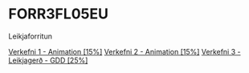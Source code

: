 # FORR3FL05EU
 Leikjaforritun

[Verkefni 1 - Animation [15%]](https://github.com/larusarmann/FORR3FL05EU/tree/main/Verkefni%201)
[Verkefni 2 - Animation [15%]](https://github.com/larusarmann/FORR3FL05EU/tree/main/Verkefni%202)
[Verkefni 3 - Leikjagerð - GDD [25%]](https://github.com/larusarmann/FORR3FL05EU/tree/main/Verkefni%203)
<!-- [Verkefni 4 - Leikjagerð [20%]](https://github.com/larusarmann/FORR3FL05EU/tree/main/Verkefni%204)
[Verkefni 1 - Spilun og Prófanir [25%]](https://github.com/larusarmann/FORR3FL05EU/tree/main/Verkefni%205) -->